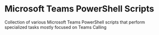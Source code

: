 # Microsoft Teams PowerShell Scripts
Collection of various Microsoft Teams PowerShell scripts that perform specialized tasks mostly focused on Teams Calling
